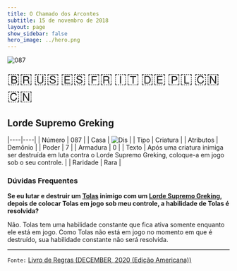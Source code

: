 ```yaml
---
title: O Chamado dos Arcontes
subtitle: 15 de novembro de 2018
layout: page
show_sidebar: false
hero_image: ../hero.png
---
```


![087](https://cdn.keyforgegame.com/media/card_front/pt/341_087_JFFVJ73VP9VQ_pt.png)

<span title="Português" style="font-size: 32px;cursor: pointer;" onclick="javascript:document.querySelector('img[alt=\'087\']').src=document.querySelector('img[alt=\'087\']').src.replace(/card_front\/[^/]+/, 'card_front/pt').replace(/_[^/.0-9]+\.png/, '_pt.png')">🇧🇷</span>
<span title="English" style="font-size: 32px;cursor: pointer;" onclick="javascript:document.querySelector('img[alt=\'087\']').src=document.querySelector('img[alt=\'087\']').src.replace(/card_front\/[^/]+/, 'card_front/en').replace(/_[^/.0-9]+\.png/, '_en.png')">🇺🇸</span>
<span title="Español" style="font-size: 32px;cursor: pointer;" onclick="javascript:document.querySelector('img[alt=\'087\']').src=document.querySelector('img[alt=\'087\']').src.replace(/card_front\/[^/]+/, 'card_front/es').replace(/_[^/.0-9]+\.png/, '_es.png')">🇪🇸</span>
<span title="Français" style="font-size: 32px;cursor: pointer;" onclick="javascript:document.querySelector('img[alt=\'087\']').src=document.querySelector('img[alt=\'087\']').src.replace(/card_front\/[^/]+/, 'card_front/fr').replace(/_[^/.0-9]+\.png/, '_fr.png')">🇫🇷</span>
<span title="Italiano" style="font-size: 32px;cursor: pointer;" onclick="javascript:document.querySelector('img[alt=\'087\']').src=document.querySelector('img[alt=\'087\']').src.replace(/card_front\/[^/]+/, 'card_front/it').replace(/_[^/.0-9]+\.png/, '_it.png')">🇮🇹</span>
<span title="Deutsche" style="font-size: 32px;cursor: pointer;" onclick="javascript:document.querySelector('img[alt=\'087\']').src=document.querySelector('img[alt=\'087\']').src.replace(/card_front\/[^/]+/, 'card_front/de').replace(/_[^/.0-9]+\.png/, '_de.png')">🇩🇪</span>
<span title="Polskie" style="font-size: 32px;cursor: pointer;" onclick="javascript:document.querySelector('img[alt=\'087\']').src=document.querySelector('img[alt=\'087\']').src.replace(/card_front\/[^/]+/, 'card_front/pl').replace(/_[^/.0-9]+\.png/, '_pl.png')">🇵🇱</span>
<span title="简体中文" style="font-size: 32px;cursor: pointer;" onclick="javascript:document.querySelector('img[alt=\'087\']').src=document.querySelector('img[alt=\'087\']').src.replace(/card_front\/[^/]+/, 'card_front/zh-hans').replace(/_[^/.0-9]+\.png/, '_zh-hans.png')">🇨🇳</span>
<span title="繁體中文" style="font-size: 32px;cursor: pointer;" onclick="javascript:document.querySelector('img[alt=\'087\']').src=document.querySelector('img[alt=\'087\']').src.replace(/card_front\/[^/]+/, 'card_front/zh-hant').replace(/_[^/.0-9]+\.png/, '_zh-hant.png')">🇨🇳</span>

## Lorde Supremo Greking

|----|----|
| Número | 087 |
| Casa | ![Dis](https://archonarcana.com/images/thumb/e/e8/Dis.png/22px-Dis.png "Dis") |
| Tipo | Criatura |
| Atributos | Demônio |
| Poder | 7 |
| Armadura | 0 |
| Texto | Após uma criatura inimiga ser destruída em luta contra o Lorde Supremo Greking, coloque-a em jogo sob o seu controle. |
| Raridade | Rara |

### Dúvidas Frequentes

**Se eu lutar e destruir um [Tolas](/cota/103) inimigo com um
[Lorde Supremo Greking](/cota/087), depois de colocar Tolas em jogo sob
meu controle, a habilidade de Tolas é resolvida?**

Não. Tolas tem uma habilidade constante que fica ativa somente
enquanto ele está em jogo. Como Tolas não está em jogo no momento
em que é destruído, sua habilidade constante não será resolvida.

<hr/>

`Fonte:` [Livro de Regras (DECEMBER, 2020 (Edição Americana))](https://images-cdn.fantasyflightgames.com/filer_public/8c/af/8cafeca4-02c3-4990-bba1-ff9d3aa8f02a/keyforge_rulebook_v14_reduced-compressed.pdf)
